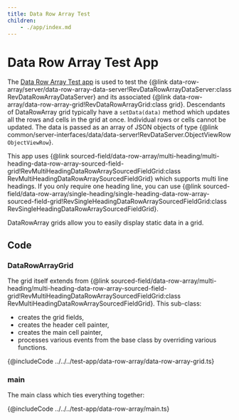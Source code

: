 ```yaml
---
title: Data Row Array Test
children:
    - ./app/index.md
---
```


# Data Row Array Test App

The [Data Row Array Test app](./app/index.md) is used to test the {@link data-row-array/server/data-row-array-data-server!RevDataRowArrayDataServer:class RevDataRowArrayDataServer} and its associated {@link data-row-array/data-row-array-grid!RevDataRowArrayGrid:class grid}.  Descendants of DataRowArray grid typically have a `setData(data)` method which updates all the rows and cells in the grid at once.  Individual rows or cells cannot be updated.  The data is passed as an array of JSON objects of type {@link common/server-interfaces/data/data-server!RevDataServer.ObjectViewRow `ObjectViewRow`}.

This app uses {@link sourced-field/data-row-array/multi-heading/multi-heading-data-row-array-sourced-field-grid!RevMultiHeadingDataRowArraySourcedFieldGrid:class RevMultiHeadingDataRowArraySourcedFieldGrid} which supports multi line headings.  If you only require one heading line, you can use {@link sourced-field/data-row-array/single-heading/single-heading-data-row-array-sourced-field-grid!RevSingleHeadingDataRowArraySourcedFieldGrid:class RevSingleHeadingDataRowArraySourcedFieldGrid}.

DataRowArray grids allow you to easily display static data in a grid.

## Code

### DataRowArrayGrid

The grid itself extends from {@link sourced-field/data-row-array/multi-heading/multi-heading-data-row-array-sourced-field-grid!RevMultiHeadingDataRowArraySourcedFieldGrid:class RevMultiHeadingDataRowArraySourcedFieldGrid}. This sub-class:
* creates the grid fields,
* creates the header cell painter,
* creates the main cell painter,
* processes various events from the base class by overriding various functions.

{@includeCode ../../../test-app/data-row-array/data-row-array-grid.ts}

### main

The main class which ties everything together:

{@includeCode ../../../test-app/data-row-array/main.ts}
